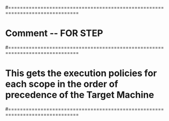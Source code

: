 #==============================================================================
# Comment -- FOR STEP
#==============================================================================
# This gets the execution policies for each scope in the order of precedence of the Target Machine
#==============================================================================
